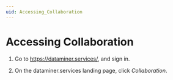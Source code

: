 ```yaml
---
uid: Accessing_Collaboration
---
```


# Accessing Collaboration

1. Go to <https://dataminer.services/>, and sign in.

1. On the dataminer.services landing page, click *Collaboration*.
